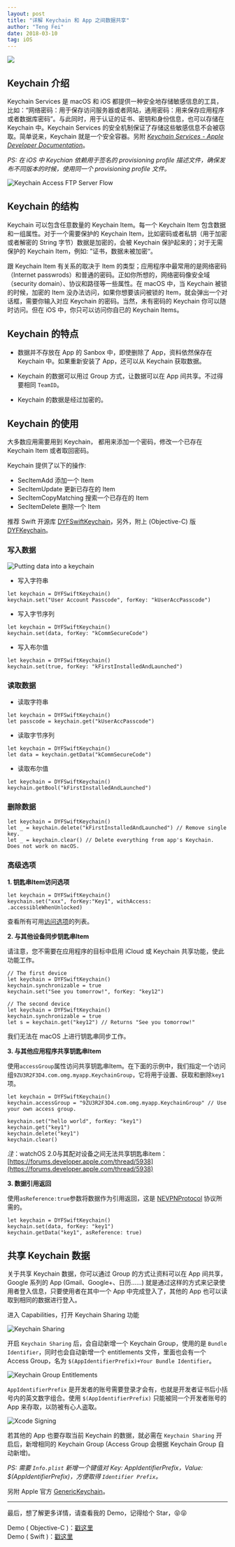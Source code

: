 ```yaml
---
layout: post
title: "详解 Keychain 和 App 之间数据共享"
author: "Teng Fei"
date: 2018-03-10
tag: iOS
---
```


![](https://chenxing640.github.io/images/keychain/keychain_services.png)

## Keychain 介绍

Keychain Services 是 macOS 和 iOS 都提供一种安全地存储敏感信息的工具，比如：“网络密码：用于保存访问服务器或者网站，通用密码：用来保存应用程序或者数据库密码”。与此同时，用于认证的证书、密钥和身份信息，也可以存储在 Keychain 中。Keychain Services 的安全机制保证了存储这些敏感信息不会被窃取。简单说来，Keychain 就是一个安全容器。另附 *[Keychain Services - Apple Developer Documentation](https://developer.apple.com/documentation/security/keychain_services)*。

*PS: 在 iOS 中 Keychian 依赖用于签名的 provisioning profile 描述文件，确保发布不同版本的时候，使用同一个 provisioning profile 文件。*

![Keychain Access FTP Server Flow](https://chenxing640.github.io/images/keychain/keychain_access_ftp_server_flow.png)

## Keychain 的结构

Keychain 可以包含任意数量的 Keychain Item。每一个 Keychain Item 包含数据和一组属性。对于一个需要保护的 Keychain Item，比如密码或者私钥（用于加密或者解密的 String 字节）数据是加密的，会被 Keychain 保护起来的；对于无需保护的 Keychain Item，例如: ”证书，数据未被加密“。

跟 Keychain Item 有关系的取决于 Item 的类型；应用程序中最常用的是网络密码（Internet passwrods）和普通的密码。正如你所想的，网络密码像安全域（security domain）、协议和路径等一些属性。在 macOS 中，当 Keychain 被锁的时候，加密的 Item 没办法访问，如果你想要该问被锁的 Item，就会弹出一个对话框，需要你输入对应 Keychain 的密码。当然，未有密码的 Keychain 你可以随时访问。但在 iOS 中，你只可以访问你自已的 Keychain Items。

## Keychain 的特点

- 数据并不存放在 App 的 Sanbox 中，即使删除了 App，资料依然保存在 Keychain 中。如果重新安装了 App，还可以从 Keychain 获取数据。

- Keychain 的数据可以用过 Group 方式，让数据可以在 App 间共享。不过得要相同 `TeamID`。

- Keychain 的数据是经过加密的。

## Keychain 的使用 

大多数应用需要用到 Keychain， 都用来添加一个密码，修改一个已存在 Keychain Item 或者取回密码。

Keychain 提供了以下的操作:

- SecItemAdd 添加一个 Item
- SecItemUpdate 更新已存在的 Item
- SecItemCopyMatching 搜索一个已存在的 Item
- SecItemDelete 删除一个 Item

推荐 Swift 开源库 [DYFSwiftKeychain](https://github.com/chenxing640/DYFSwiftKeychain)，另外，附上 (Objective-C) 版 [DYFKeychain](https://github.com/chenxing640/DYFKeychain)。

### 写入数据

![Putting data into a keychain](https://chenxing640.github.io/images/keychain/putting_data_into_keychain.png)

- 写入字符串

```
let keychain = DYFSwiftKeychain()
keychain.set("User Account Passcode", forKey: "kUserAccPasscode")
```

- 写入字节序列

```
let keychain = DYFSwiftKeychain()
keychain.set(data, forKey: "kCommSecureCode")
```

- 写入布尔值

```
let keychain = DYFSwiftKeychain()
keychain.set(true, forKey: "kFirstInstalledAndLaunched")
```

### 读取数据

- 读取字符串

```
let keychain = DYFSwiftKeychain()
let passcode = keychain.get("kUserAccPasscode")
```

- 读取字节序列

```
let keychain = DYFSwiftKeychain()
let data = keychain.getData("kCommSecureCode")
```

- 读取布尔值

```
let keychain = DYFSwiftKeychain()
keychain.getBool("kFirstInstalledAndLaunched")
```

### 删除数据

```
let keychain = DYFSwiftKeychain()
let _ = keychain.delete("kFirstInstalledAndLaunched") // Remove single key.
let _ = keychain.clear() // Delete everything from app's Keychain. Does not work on macOS.
```

### 高级选项

**1. 钥匙串Item访问选项**

```
let keychain = DYFSwiftKeychain()
keychain.set("xxx", forKey:"Key1", withAccess: .accessibleWhenUnlocked)
```

查看所有可用[访问选项](https://github.com/chenxing640/DYFSwiftKeychain/blob/master/SwiftKeychain/DYFSwiftKeychain.swift)的列表。

**2. 与其他设备同步钥匙串Item**

请注意，您不需要在应用程序的目标中启用 iCloud 或 Keychain 共享功能，使此功能工作。

```
// The first device
let keychain = DYFSwiftKeychain()
keychain.synchronizable = true
keychain.set("See you tomorrow!", forKey: "key12")

// The second device
let keychain = DYFSwiftKeychain()
keychain.synchronizable = true
let s = keychain.get("key12") // Returns "See you tomorrow!"
```

我们无法在 macOS 上进行钥匙串同步工作。

**3. 与其他应用程序共享钥匙串Item**

使用`accessGroup`属性访问共享钥匙串Item。在下面的示例中，我们指定一个访问组`9ZU3R2F3D4.com.omg.myapp.KeychainGroup`，它将用于设置、获取和删除`key1`项。

```
let keychain = DYFSwiftKeychain()
keychain.accessGroup = "9ZU3R2F3D4.com.omg.myapp.KeychainGroup" // Use your own access group.

keychain.set("hello world", forKey: "key1")
keychain.get("key1")
keychain.delete("key1")
keychain.clear()
```

*注*：watchOS 2.0与其配对设备之间无法共享钥匙串item：[https://forums.developer.apple.com/thread/5938](https://forums.developer.apple.com/thread/5938)

**3. 数据引用返回**

使用`asReference:true`参数将数据作为引用返回，这是 [NEVPNProtocol](https://developer.apple.com/documentation/networkextension/nevpnprotocol) 协议所需的。

```
let keychain = DYFSwiftKeychain()
keychain.set(data, forKey: "key1")
keychain.getData("key1", asReference: true)
```

## 共享 Keychain 数据

关于共享 Keychain 数据，你可以通过 Group 的方式让资料可以在 App 间共享，Google 系列的 App (Gmail、Google+、日历……) 就是通过这样的方式来记录使用者登入信息，只要使用者在其中一个 App 中完成登入了，其他的 App 也可以读取到相同的数据进行登入。

进入 Capabilities，打开 Keychain Sharing 功能

![Keychain Sharing](https://chenxing640.github.io/images/keychain/keychain_sharing.png)

开启 `Keychain Sharing` 后，会自动新增一个 Keychain Group，使用的是 `Bundle Identifier`，同时也会自动新增一个 entitlements 文件，里面也会有一个 Access Group，名为 `$(AppIdentifierPrefix)+Your Bundle Identifier`。

![Keychain Group Entitlements](https://chenxing640.github.io/images/keychain/keychain_group_entitlements.png)

`AppIdentifierPrefix` 是开发者的账号需要登录才会有，也就是开发者证书后小括号内的英文数字组合。使用 `$(AppIdentifierPrefix)` 只能被同一个开发者账号的 App 来存取，以防被有心人盗取。

![Xcode Signing](https://chenxing640.github.io/images/keychain/xcode_signing.png)

若其他的 App 也要存取当前 Keychain 的数据，就必需在 `Keychain Sharing` 开启后，新增相同的 Keychain Group (Access Group 会根据 Keychain Group 自动新增)。

*PS: 需要 `Info.plist` 新增一个键值对 Key: AppIdentifierPrefix，Value: $(AppIdentifierPrefix)，方便取得 `Identifier Prefix`。*

另附 Apple 官方 [GenericKeychain](https://developer.apple.com/library/archive/samplecode/GenericKeychain/Introduction/Intro.html#//apple_ref/doc/uid/DTS40007797)。

---

最后，想了解更多详情，请查看我的 Demo，记得给个 Star，😝😝

Demo ( Objective-C )：[戳这里](https://github.com/chenxing640/DYFSwiftKeychain) <br >
Demo ( Swift )：[戳这里](https://github.com/chenxing640/DYFKeychain)
